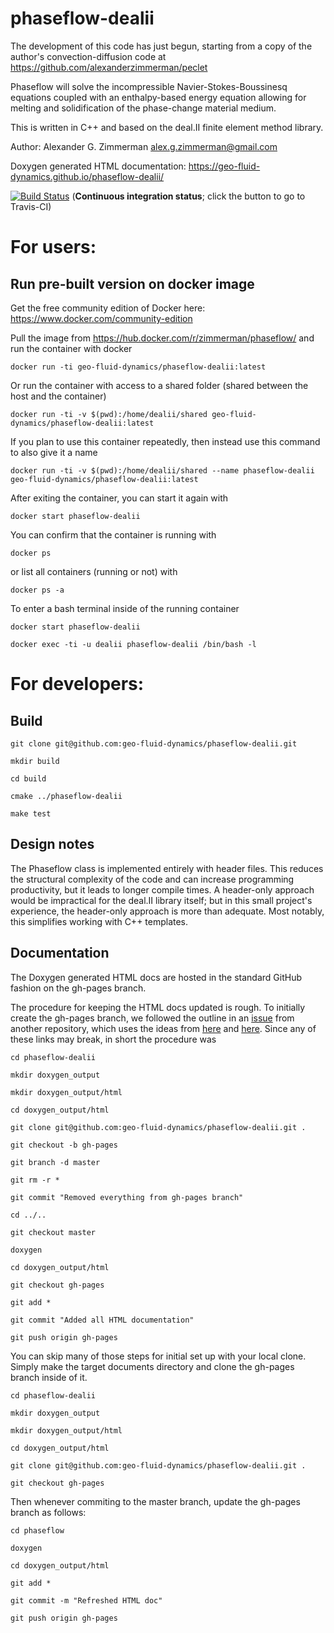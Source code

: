 # phaseflow-dealii

The development of this code has just begun, starting from a copy of the author's convection-diffusion code at https://github.com/alexanderzimmerman/peclet

Phaseflow will solve the incompressible Navier-Stokes-Boussinesq equations coupled with an enthalpy-based energy equation allowing for melting and solidification of the phase-change material medium.

This is written in C++ and based on the deal.II finite element method library.

Author: Alexander G. Zimmerman <alex.g.zimmerman@gmail.com>

Doxygen generated HTML documentation: https://geo-fluid-dynamics.github.io/phaseflow-dealii/

[![Build Status](https://travis-ci.org/geo-fluid-dynamics/phaseflow-dealii.svg?branch=master)](https://travis-ci.org/geo-fluid-dynamics/phaseflow-dealii) (<b>Continuous integration status</b>; click the button to go to Travis-CI)

# For users:
## Run pre-built version on docker image
Get the free community edition of Docker here: https://www.docker.com/community-edition

Pull the image from https://hub.docker.com/r/zimmerman/phaseflow/ and run the container with docker

    docker run -ti geo-fluid-dynamics/phaseflow-dealii:latest
    
Or run the container with access to a shared folder (shared between the host and the container)

    docker run -ti -v $(pwd):/home/dealii/shared geo-fluid-dynamics/phaseflow-dealii:latest
    
If you plan to use this container repeatedly, then instead use this command to also give it a name

    docker run -ti -v $(pwd):/home/dealii/shared --name phaseflow-dealii geo-fluid-dynamics/phaseflow-dealii:latest

After exiting the container, you can start it again with

    docker start phaseflow-dealii
    
You can confirm that the container is running with

    docker ps
    
or list all containers (running or not) with

    docker ps -a

To enter a bash terminal inside of the running container

    docker start phaseflow-dealii
    
    docker exec -ti -u dealii phaseflow-dealii /bin/bash -l

# For developers:

## Build

    git clone git@github.com:geo-fluid-dynamics/phaseflow-dealii.git

    mkdir build

    cd build

    cmake ../phaseflow-dealii

    make test
    
## Design notes
The Phaseflow class is implemented entirely with header files. This reduces the structural complexity of the code and can increase programming productivity, but it leads to longer compile times. A header-only approach would be impractical for the deal.II library itself; but in this small project's experience, the header-only approach is more than adequate. Most notably, this simplifies working with C++ templates.

## Documentation
The Doxygen generated HTML docs are hosted in the standard GitHub fashion on the gh-pages branch.

The procedure for keeping the HTML docs updated is rough. To initially create the gh-pages branch, we followed the outline in an [issue](https://github.com/m-a-d-n-e-s-s/madness/issues/104) from another repository, which uses the ideas from [here](http://rickfoosusa.blogspot.de/2011/10/howto-use-doxygen-with-github.html) and [here](https://gist.github.com/chrisjacob/825950). Since any of these links may break, in short the procedure was

    cd phaseflow-dealii
    
    mkdir doxygen_output
    
    mkdir doxygen_output/html
    
    cd doxygen_output/html
    
    git clone git@github.com:geo-fluid-dynamics/phaseflow-dealii.git .
    
    git checkout -b gh-pages
    
    git branch -d master
    
    git rm -r *

    git commit "Removed everything from gh-pages branch"
    
    cd ../..
    
    git checkout master
    
    doxygen
    
    cd doxygen_output/html
    
    git checkout gh-pages
    
    git add *
    
    git commit "Added all HTML documentation"
    
    git push origin gh-pages

You can skip many of those steps for initial set up with your local clone. Simply make the target documents directory and clone the gh-pages branch inside of it.

    cd phaseflow-dealii

    mkdir doxygen_output
    
    mkdir doxygen_output/html
    
    cd doxygen_output/html
    
    git clone git@github.com:geo-fluid-dynamics/phaseflow-dealii.git .
    
    git checkout gh-pages

Then whenever commiting to the master branch, update the gh-pages branch as follows:

    cd phaseflow

    doxygen

    cd doxygen_output/html

    git add *

    git commit -m "Refreshed HTML doc"

    git push origin gh-pages
